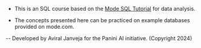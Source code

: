 - This is an SQL course based on the [Mode SQL Tutorial](https://mode.com/sql-tutorial) for data analysis.

- The concepts presented here can be practiced on example databases provided on mode.com.

-- Developed by Aviral Janveja for the Panini AI initiative. (Copyright 2024)